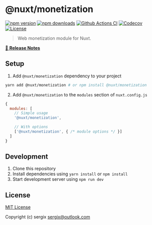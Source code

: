 # @nuxt/monetization

[![npm version][npm-version-src]][npm-version-href]
[![npm downloads][npm-downloads-src]][npm-downloads-href]
[![Github Actions CI][github-actions-ci-src]][github-actions-ci-href]
[![Codecov][codecov-src]][codecov-href]
[![License][license-src]][license-href]

> Web monetization module for Nuxt.

[📖 **Release Notes**](./CHANGELOG.md)

## Setup

1. Add `@nuxt/monetization` dependency to your project

```bash
yarn add @nuxt/monetization # or npm install @nuxt/monetization
```

2. Add `@nuxt/monetization` to the `modules` section of `nuxt.config.js`

```js
{
  modules: [
    // Simple usage
    '@nuxt/monetization',

    // With options
    ['@nuxt/monetization', { /* module options */ }]
  ]
}
```

## Development

1. Clone this repository
2. Install dependencies using `yarn install` or `npm install`
3. Start development server using `npm run dev`

## License

[MIT License](./LICENSE)

Copyright (c) sergix <sergix@outlook.com>

<!-- Badges -->
[npm-version-src]: https://img.shields.io/npm/v/@nuxt/monetization/latest.svg
[npm-version-href]: https://npmjs.com/package/@nuxt/monetization

[npm-downloads-src]: https://img.shields.io/npm/dt/@nuxt/monetization.svg
[npm-downloads-href]: https://npmjs.com/package/@nuxt/monetization

[github-actions-ci-src]: https://github.com//workflows/ci/badge.svg
[github-actions-ci-href]: https://github.com//actions?query=workflow%3Aci

[codecov-src]: https://img.shields.io/codecov/c/github/.svg
[codecov-href]: https://codecov.io/gh/

[license-src]: https://img.shields.io/npm/l/@nuxt/monetization.svg
[license-href]: https://npmjs.com/package/@nuxt/monetization
